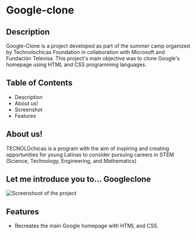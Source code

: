 # Google-clone #
## Description ##
Google-Clone is a project developed as part of the summer camp organized by Technolochicas Foundation in collaboration with Microsoft and Fundación Televisa. This project's main objective was to clone Google's homepage using HTML and CSS programming languages.

## Table of Contents ##
- Description
- About us!
- Screenshot
- Features

## About us! ##
TECNOLOchicas is a program with the aim of inspiring and creating opportunities for young Latinas to consider pursuing careers in STEM (Science, Technology, Engineering, and Mathematics)

## Let me introduce you to... Googleclone ##
![Screenshoot of the project](<>)

## Features ##
* Recreates the main Google homepage with HTML and CSS.
